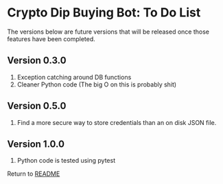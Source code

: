 Crypto Dip Buying Bot: To Do List
=================================
The versions below are future versions that will be released once those features have been completed.

Version 0.3.0
-------------

1. Exception catching around DB functions
2. Cleaner Python code (The big O on this is probably shit)

Version 0.5.0
-------------

1. Find a more secure way to store credentials than an on disk JSON file.

Version 1.0.0
-------------

1. Python code is tested using pytest

Return to [README](README.md)
